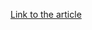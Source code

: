[Link to the article](https://www.welivesecurity.com/2021/09/23/famoussparrow-suspicious-hotel-guest/)
